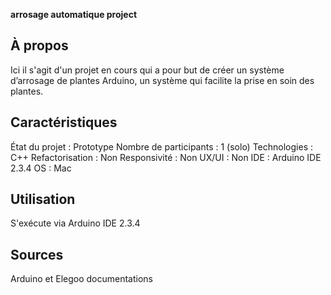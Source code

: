**arrosage automatique project**

## À propos
Ici il s'agit d'un projet en cours qui a pour but de créer un  système d’arrosage de plantes Arduino,
un système qui facilite la prise en soin des plantes.

## Caractéristiques
État du projet : Prototype 
Nombre de participants : 1 (solo)
Technologies : C++
Refactorisation : Non
Responsivité : Non
UX/UI : Non
IDE : Arduino IDE 2.3.4
OS : Mac 

## Utilisation
S'exécute via Arduino IDE 2.3.4

## Sources
Arduino et Elegoo documentations
